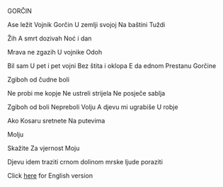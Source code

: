 GORČIN

Ase ležit
Vojnik Gorčin
U zemlji svojoj
Na baštini
Tuždi

Žih
A smrt dozivah
Noć i dan

Mrava ne zgazih
U vojnike
Odoh

Bil sam
U pet i pet vojni
Bez štita i oklopa
E da ednom
Prestanu
Gorčine

Zgiboh od čudne boli

Ne probi me kopje
Ne ustreli strijela
Ne posječe sablja

Zgiboh od boli
Nepreboli
Volju
A djevu mi ugrabiše
U robje

Ako Kosaru sretnete
Na putevima

Molju

Skažite
Za vjernost
Moju

Djevu idem traziti
crnom dolinom
mrske ljude poraziti

Click [here](http://www.spiritofbosnia.org/volume-2-no-3-2007-july/gorcin/) for English version
